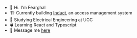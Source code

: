 - 👋 Hi. I'm Fearghal
- 🏗️ Currently building [Induct](https://induct.ie), an access management system
- 🤖 Studying Electrical Engineering at UCC
- 🍀 Learning React and Typescript
- 🚀 Message me [here](mailto:fearghal.desmond@gmail.com)
